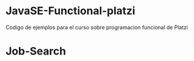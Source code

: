 # JavaSE-Functional-platzi
Codigo de ejemplos para el curso sobre programacion funcional de Platzi
# Job-Search
